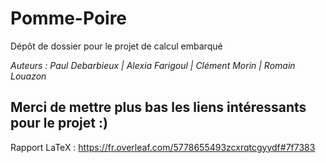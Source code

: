 # Pomme-Poire
Dépôt de dossier pour le projet de calcul embarqué

_Auteurs : Paul Debarbieux | Alexia Farigoul | Clément Morin | Romain Louazon_

## Merci de mettre plus bas les liens intéressants pour le projet :)

Rapport LaTeX : https://fr.overleaf.com/5778655493zcxrqtcgyydf#7f7383

